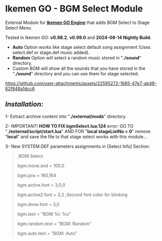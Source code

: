 # Ikemen GO - BGM Select Module
External Module for [**Ikemen GO Engine**](https://github.com/ikemen-engine/Ikemen-GO) that adds BGM Select to Stage Select Menu.

Tested in Ikemen GO: **v0.98.2**, **v0.99.0** and **2024-08-14 Nightly Build**.

- **Auto** Option works like stage select default song assignment (Uses select.def or stage.def music added).
- **Random** Option will select a random music stored in "**./sound**" directory.
- Custom BGM will show all the sounds that you have stored in the "**./sound**" directory and you can use them for stage selected.

https://github.com/user-attachments/assets/22595272-1685-47e7-ab48-62f848a1dcc6

##  _Installation:_
1- Extract archive content into "**./external/mods**" directory

2- IMPORTANT! **HOW TO FIX bgmSelect.lua:124** error:
GO TO "**./external/script/start.lua**" AND FOR "**local stageListNo = 0**"
remove "**local**" and save the file to that stage select works with this module...

3- New SYSTEM.DEF parameters assignments in [Select Info] Section:
>;BGM Select
>
>bgm.move.snd = 100,0
>
>bgm.pos = 160,164
>
>bgm.active.font = 3,0,0
>
>bgm.active2.font = 3,2  ;Second font color for blinking
>
>bgm.done.font = 3,0
>
>bgm.text = "BGM %i: %s"
>
>bgm.random.text = "BGM: Random"
>
>bgm.auto.text = "BGM: Auto"
